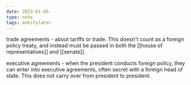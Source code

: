 ```yaml
---
date: 2023-01-05
type: note
tags: ankifylater
---
```


trade agreements - about tariffs or trade. This doesn't count as a foreign policy treaty, and instead must be passed in both the [[house of representatives]] and [[senate]].

executive agreements - when the president conducts foreign policy, they can enter into executive agreements, often secret with a foreign head of state. This does not carry over from president to president.
